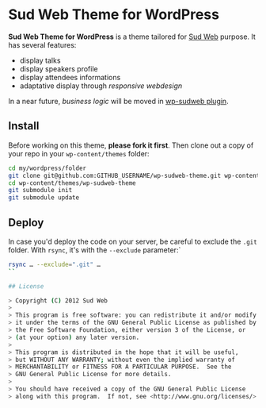 # Sud Web Theme for WordPress

**Sud Web Theme for WordPress** is a theme tailored for [Sud Web](http://sudweb.fr) purpose.
It has several features:

* display talks
* display speakers profile
* display attendees informations
* adaptative display through *responsive webdesign*

In a near future, *business logic* will be moved in [wp-sudweb plugin](https://github.com/sudweb/wp-sudweb).

## Install

Before working on this theme, **please fork it first**. Then clone out a copy of your repo in your `wp-content/themes` folder:

```bash
cd my/wordpress/folder
git clone git@github.com:GITHUB_USERNAME/wp-sudweb-theme.git wp-content/themes
cd wp-content/themes/wp-sudweb-theme
git submodule init
git submodule update
```

## Deploy

In case you'd deploy the code on your server, be careful to exclude the `.git` folder.
With `rsync`, it's with the `--exclude` parameter:`

```bash
rsync … --exclude=".git" …
``

## License

> Copyright (C) 2012 Sud Web
>
> This program is free software: you can redistribute it and/or modify
> it under the terms of the GNU General Public License as published by
> the Free Software Foundation, either version 3 of the License, or
> (at your option) any later version.
>
> This program is distributed in the hope that it will be useful,
> but WITHOUT ANY WARRANTY; without even the implied warranty of
> MERCHANTABILITY or FITNESS FOR A PARTICULAR PURPOSE.  See the
> GNU General Public License for more details.
>
> You should have received a copy of the GNU General Public License
> along with this program.  If not, see <http://www.gnu.org/licenses/>.
